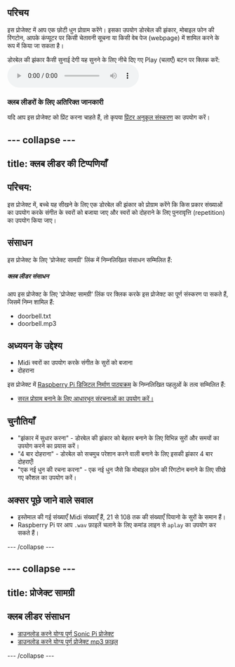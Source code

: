 ## परिचय

इस प्रोजेक्ट में आप एक छोटी धुन प्रोग्राम करेंगे। इसका उपयोग डोरबेल की झंकार, मोबाइल फोन की रिंगटोन, आपके कंप्यूटर पर किसी चेतावनी सूचना या किसी वेब पेज (webpage) में शामिल करने के रूप में किया जा सकता है।

<div id="audio-preview" class="pdf-hidden">
  डोरबेल की झंकार कैसी सुनाई देगी यह सुनने के लिए नीचे दिए गए Play (चलाएँ) बटन पर क्लिक करें: <audio controls preload> <source src="resources/doorbell.mp3" type="audio/mpeg"> आपका ब्राउज़र <code>audio</code> तत्व का समर्थन नहीं करता है। </audio>
</div>

### क्लब लीडरों के लिए अतिरिक्त जानकारी

यदि आप इस प्रोजेक्ट को प्रिंट करना चाहते हैं, तो कृपया [प्रिंटर अनुकूल संस्करण](https://projects.raspberrypi.org/en/projects/compose-tune/print) का उपयोग करें।

## \--- collapse \---

## title: क्लब लीडर की टिप्पणियाँ

## परिचय:

इस प्रोजेक्ट में, बच्चे यह सीखने के लिए एक डोरबेल की झंकार को प्रोग्राम करेंगे कि किस प्रकार संख्याओं का उपयोग करके संगीत के स्वरों को बजाया जाए और स्वरों को दोहराने के लिए पुनरावृत्ति (repetition) का उपयोग किया जाए।

## संसाधन

इस प्रोजेक्ट के लिए 'प्रोजेक्ट सामग्री' लिंक में निम्नलिखित संसाधन सम्मिलित हैं:

##### क्लब लीडर संसाधन

आप इस प्रोजेक्ट के लिए 'प्रोजेक्ट सामग्री' लिंक पर क्लिक करके इस प्रोजेक्ट का पूर्ण संस्करण पा सकते हैं, जिसमें निम्न शामिल हैं:

* doorbell.txt
* doorbell.mp3

## अध्ययन के उद्देश्य

* Midi स्वरों का उपयोग करके संगीत के सुरों को बजाना
* दोहराना

इस प्रोजेक्ट में [Raspberry Pi डिजिटल निर्माण पाठ्यक्रम](http://rpf.io/curriculum) के निम्नलिखित पहलुओं के तत्व सम्मिलित हैं:

* [सरल प्रोग्राम बनाने के लिए आधारभूत संरचनाओं का उपयोग करें।](https://www.raspberrypi.org/curriculum/programming/creator)

## चुनौतियाँ

* "झंकार में सुधार करना" - डोरबेल की झंकार को बेहतर बनाने के लिए विभिन्न सुरों और समयों का उपयोग करने का प्रयास करें।
* "4 बार दोहराना" - डोरबेल को सचमुच परेशान करने वाली बनाने के लिए इसकी झंकार 4 बार दोहराएँ!
* "एक नई धुन की रचना करना" - एक नई धुन जैसे कि मोबाइल फ़ोन की रिंगटोन बनाने के लिए सीखे गए कौशल का उपयोग करें।

## अक्सर पूछे जाने वाले सवाल

* इस्तेमाल की गई संख्याएँ Midi संख्याएँ हैं, 21 से 108 तक की संख्याएँ पियानो के सुरों के समान हैं।
* Raspberry Pi पर आप `.wav` फ़ाइलें चलाने के लिए कमांड लाइन से `aplay` का उपयोग कर सकते हैं।

\--- /collapse \---

## \--- collapse \---

## title: प्रोजेक्ट सामग्री

## क्लब लीडर संसाधन

* [डाउनलोड करने योग्य पूर्ण Sonic Pi प्रोजेक्ट](resources/doorbell.txt)
* [डाउनलोड करने योग्य पूर्ण प्रोजेक्ट mp3 फ़ाइल](resources/doorbell.mp3)

\--- /collapse \---